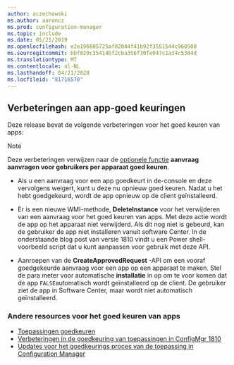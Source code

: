 ```yaml
---
author: aczechowski
ms.author: aaroncz
ms.prod: configuration-manager
ms.topic: include
ms.date: 05/21/2019
ms.openlocfilehash: e2e196605725af82044f41b92f3551544c960500
ms.sourcegitcommit: bbf820c35414bf2cba356f30fe047c1a34c5384d
ms.translationtype: MT
ms.contentlocale: nl-NL
ms.lasthandoff: 04/21/2020
ms.locfileid: "81716570"
---
```

## <a name="improvements-to-app-approvals"></a><a name="bkmk_approve"></a>Verbeteringen aan app-goed keuringen

<!--4224910-->

Deze release bevat de volgende verbeteringen voor het goed keuren van apps:

> [!Note]  
> Deze verbeteringen verwijzen naar de [optionele functie](../../../../servers/manage/install-in-console-updates.md#bkmk_options) **aanvraag aanvragen voor gebruikers per apparaat goed keuren**.  

- Als u een aanvraag voor een app goedkeurt in de-console en deze vervolgens weigert, kunt u deze nu opnieuw goed keuren. Nadat u het hebt goedgekeurd, wordt de app opnieuw op de client geïnstalleerd.  

- Er is een nieuwe WMI-methode, **DeleteInstance** voor het verwijderen van een aanvraag voor het goed keuren van apps. Met deze actie wordt de app op het apparaat niet verwijderd. Als dit nog niet is gebeurd, kan de gebruiker de app niet installeren vanuit software Center. In de onderstaande blog post van versie 1810 vindt u een Power shell-voorbeeld script dat u kunt aanpassen voor gebruik met deze API.  

- Aanroepen van de **CreateApprovedRequest** -API om een vooraf goedgekeurde aanvraag voor een app op een apparaat te maken. Stel de para meter voor automatische **installatie** in op om te voor komen dat de app `FALSE`automatisch wordt geïnstalleerd op de client. De gebruiker ziet de app in Software Center, maar wordt niet automatisch geïnstalleerd.

### <a name="other-app-approval-resources"></a>Andere resources voor het goed keuren van apps

- [Toepassingen goedkeuren](../../../../../apps/deploy-use/app-approval.md#bkmk_email-approve)
- [Verbeteringen in de goedkeuring van toepassingen in ConfigMgr 1810](https://techcommunity.microsoft.com/t5/Configuration-Manager-Blog/Application-approval-improvements-in-ConfigMgr-1810/ba-p/303534)
- [Updates voor het goedkeurings proces van de toepassing in Configuration Manager](https://techcommunity.microsoft.com/t5/Configuration-Manager-Blog/Updates-to-the-application-approval-process-in-Configuration/ba-p/275048)